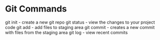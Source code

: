 # Git Commands

git init - create a new git repo
git status - view the changes to your project code
git add - add files to staging area
git commit - creates a new commit with files from the staging area
git log - view recent commits

